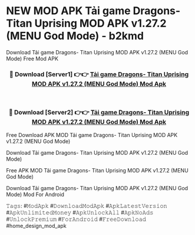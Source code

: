 # NEW MOD APK Tải game Dragons- Titan Uprising MOD APK v1.27.2 (MENU God Mode) - b2kmd
Download Tải game Dragons- Titan Uprising MOD APK v1.27.2 (MENU God Mode) Free Mod APK

<div align="center">
<h3>🔴 Download [Server1] 👉👉 <a href="https://apk-comot.site?title=Tải_game_Dragons-_Titan_Uprising_MOD_APK_v1.27.2_(MENU_God_Mode)">Tải game Dragons- Titan Uprising MOD APK v1.27.2 (MENU God Mode) Mod Apk</a></h3><br>

<h3>🔴 Download [Server2] 👉👉 <a href="https://apk-comot.site?title=Tải_game_Dragons-_Titan_Uprising_MOD_APK_v1.27.2_(MENU_God_Mode)">Tải game Dragons- Titan Uprising MOD APK v1.27.2 (MENU God Mode) Mod Apk</a></h3>
</div>


Free Download APK MOD Tải game Dragons- Titan Uprising MOD APK v1.27.2 (MENU God Mode)

Download Tải game Dragons- Titan Uprising MOD APK v1.27.2 (MENU God Mode) 

Free APK MOD Tải game Dragons- Titan Uprising MOD APK v1.27.2 (MENU God Mode) 

Download Tải game Dragons- Titan Uprising MOD APK v1.27.2 (MENU God Mode) Mod For Android

𝚃𝚊𝚐𝚜: #𝙼𝚘𝚍𝙰𝚙𝚔 #𝙳𝚘𝚠𝚗𝚕𝚘𝚊𝚍𝙼𝚘𝚍𝙰𝚙𝚔 #𝙰𝚙𝚔𝙻𝚊𝚝𝚎𝚜𝚝𝚅𝚎𝚛𝚜𝚒𝚘𝚗 #𝙰𝚙𝚔𝚄𝚗𝚕𝚒𝚖𝚒𝚝𝚎𝚍𝙼𝚘𝚗𝚎𝚢 #𝙰𝚙𝚔𝚄𝚗𝚕𝚘𝚌𝚔𝙰𝚕𝚕 #𝙰𝚙𝚔𝙽𝚘𝙰𝚍𝚜 #𝚄𝚗𝚕𝚘𝚌𝚔𝙿𝚛𝚎𝚖𝚒𝚞𝚖 #𝙵𝚘𝚛𝙰𝚗𝚍𝚛𝚘𝚒𝚍 #𝙵𝚛𝚎𝚎𝙳𝚘𝚠𝚗𝚕𝚘𝚊𝚍 #home_design_mod_apk